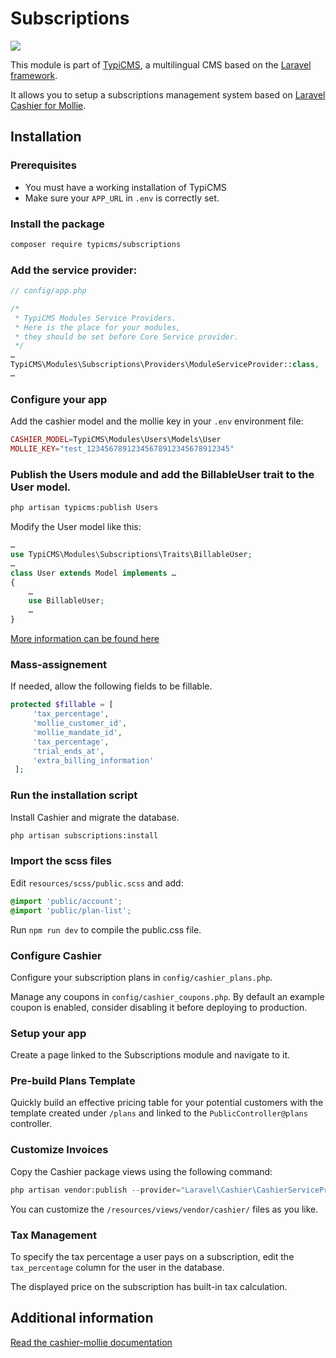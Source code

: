 # Subscriptions

![](screenshot.png)

This module is part of [TypiCMS](https://github.com/TypiCMS/Base), a multilingual CMS based on the [Laravel framework](https://github.com/laravel/framework).

It allows you to setup a subscriptions management system based on [Laravel Cashier for Mollie](https://github.com/laravel/cashier-mollie).

## Installation

### Prerequisites

-   You must have a working installation of TypiCMS
-   Make sure your `APP_URL` in `.env` is correctly set.

### Install the package

```bash
composer require typicms/subscriptions
```

### Add the service provider:

```php
// config/app.php

/*
 * TypiCMS Modules Service Providers.
 * Here is the place for your modules,
 * they should be set before Core Service provider.
 */
…
TypiCMS\Modules\Subscriptions\Providers\ModuleServiceProvider::class,
…
```

### Configure your app

Add the cashier model and the mollie key in your `.env` environment file:

```php
CASHIER_MODEL=TypiCMS\Modules\Users\Models\User
MOLLIE_KEY="test_12345678912345678912345678912345"
```

### Publish the Users module and add the BillableUser trait to the User model.

```php
php artisan typicms:publish Users
```

Modify the User model like this:

```php
…
use TypiCMS\Modules\Subscriptions\Traits\BillableUser;
…
class User extends Model implements …
{
    …
    use BillableUser;
    …
}
```

[More information can be found here](https://github.com/TypiCMS/Base#publish-a-module)

### Mass-assignement

If needed, allow the following fields to be fillable.

```php
protected $fillable = [
     'tax_percentage',
     'mollie_customer_id',
     'mollie_mandate_id',
     'tax_percentage',
     'trial_ends_at',
     'extra_billing_information'
 ];
```

### Run the installation script

Install Cashier and migrate the database.

```bash
php artisan subscriptions:install
```

### Import the scss files

Edit `resources/scss/public.scss` and add:

```scss
@import 'public/account';
@import 'public/plan-list';
```

Run `npm run dev` to compile the public.css file.

### Configure Cashier

Configure your subscription plans in `config/cashier_plans.php`.

Manage any coupons in `config/cashier_coupons.php`. By default an example coupon is enabled, consider disabling it before deploying to production.

### Setup your app

Create a page linked to the Subscriptions module and navigate to it.

### Pre-build Plans Template

Quickly build an effective pricing table for your potential customers with the template created under `/plans` and linked to the `PublicController@plans` controller.

### Customize Invoices

Copy the Cashier package views using the following command:

```php
php artisan vendor:publish --provider="Laravel\Cashier\CashierServiceProvider" --tag="cashier-views"
```

You can customize the `/resources/views/vendor/cashier/` files as you like.

### Tax Management

To specify the tax percentage a user pays on a subscription, edit the `tax_percentage` column for the user in the database.

The displayed price on the subscription has built-in tax calculation.

## Additional information

[Read the cashier-mollie documentation](https://github.com/laravel/cashier-mollie)
